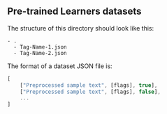Pre-trained Learners datasets
-----------------------------

The structure of this directory should look like this:

```
- .
  - Tag-Name-1.json
  - Tag-Name-2.json
```

The format of a dataset JSON file is:

```javascript
[
	["Preprocessed sample text", [flags], true],
	["Preprocessed sample text", [flags], false],
	...
]
```
